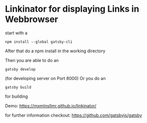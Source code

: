 # Linkinator for displaying Links in Webbrowser
start with a 
```
npm install --global gatsby-cli
```
After that do a npm install in the working directory

Then you are able to do an 
```
gatsby develop
```
(for developing server on Port 8000)
Or you do an 
```
gatsby build
```
for building

Demo: https://mxmlnsllmr.github.io/linkinator/

for further information checkout: https://github.com/gatsbyjs/gatsby
